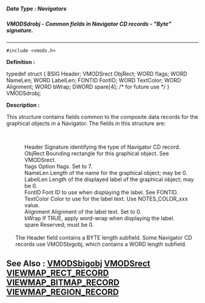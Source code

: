 ##### Data Type : Navigators
##### VMODSdrobj - Common fields in Navigator CD records - "Byte" signature.
---
```
#include <vmods.h>
```

**Definition :**

typedef struct {
   BSIG      Header;
   VMODSrect ObjRect;
   WORD      flags;
   WORD      NameLen;
   WORD      LabelLen;
   FONTID    FontID;
   WORD      TextColor;
   WORD      Alignment;
   WORD      bWrap;
   DWORD     spare[4]; /* for future use */
} VMODSdrobj;

**Description :**

This structure contains fields common to the composite data records for the graphical objects in a Navigator.  The fields in this structure are:
<ul><br>

<ul>Header		Signature identifying the type of Navigator CD record.<br>
ObjRect	Bounding rectangle for this graphical object.   See VMODSrect.<br>
flags		Option flags.   Set to 7.<br>
NameLen	Length of the name for the graphical object;  may be 0.<br>
LabelLen	Length of the displayed label of the graphical object;  may be 0.<br>
FontID		Font ID to use when displaying the label.   See FONTID.<br>
TextColor	Color to use for the label text.   Use NOTES_COLOR_xxx value.<br>
Alignment	Alignment of the label text.   Set to 0.<br>
bWrap		If TRUE, apply word-wrap when displaying the label.<br>
spare		Reserved;  must be 0.</ul>
<br>
The Header field contains a BYTE length subfield.  Some Navigator CD records use VMODSbigobj, which contains a WORD length subfield.</ul>



**See Also :**
[VMODSbigobj](/domino-c-api-docs/reference/Data/VMODSbigobj)
[VMODSrect](/domino-c-api-docs/reference/Data/VMODSrect)
[VIEWMAP_RECT_RECORD](/domino-c-api-docs/reference/Data/VIEWMAP_RECT_RECORD)
[VIEWMAP_BITMAP_RECORD](/domino-c-api-docs/reference/Data/VIEWMAP_BITMAP_RECORD)
[VIEWMAP_REGION_RECORD](/domino-c-api-docs/reference/Data/VIEWMAP_REGION_RECORD)
---
